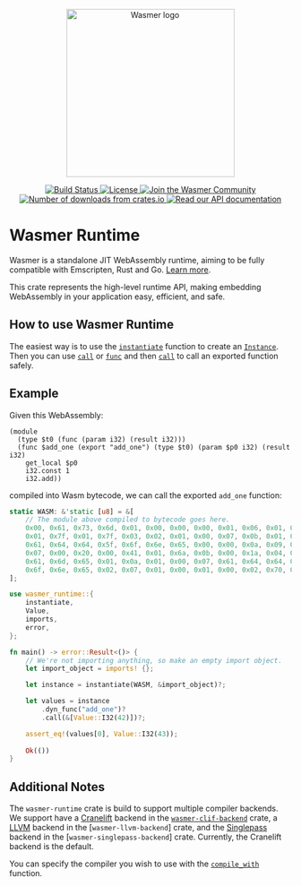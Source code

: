 <p align="center">
  <a href="https://wasmer.io" target="_blank" rel="noopener noreferrer">
    <img width="300" src="https://raw.githubusercontent.com/wasmerio/wasmer/master/logo.png" alt="Wasmer logo">
  </a>
</p>

<p align="center">
  <a href="https://dev.azure.com/wasmerio/wasmer/_build/latest?definitionId=3&branchName=master">
    <img src="https://img.shields.io/azure-devops/build/wasmerio/wasmer/3.svg?style=flat-square" alt="Build Status">
  </a>
  <a href="https://github.com/wasmerio/wasmer/blob/master/LICENSE">
    <img src="https://img.shields.io/github/license/wasmerio/wasmer.svg?style=flat-square" alt="License">
  </a>
  <a href="https://spectrum.chat/wasmer">
    <img src="https://withspectrum.github.io/badge/badge.svg" alt="Join the Wasmer Community">
  </a>
  <a href="https://crates.io/crates/wasmer-runtime">
    <img src="https://img.shields.io/crates/d/wasmer-runtime.svg?style=flat-square" alt="Number of downloads from crates.io">
  </a>
  <a href="https://docs.rs/wasmer-runtime">
    <img src="https://docs.rs/wasmer-runtime/badge.svg" alt="Read our API documentation">
  </a>
</p>

# Wasmer Runtime

Wasmer is a standalone JIT WebAssembly runtime, aiming to be fully
compatible with Emscripten, Rust and Go. [Learn
more](https://github.com/wasmerio/wasmer).

This crate represents the high-level runtime API, making embedding
WebAssembly in your application easy, efficient, and safe.

## How to use Wasmer Runtime

The easiest way is to use the [`instantiate`] function to create an
[`Instance`]. Then you can use [`call`] or [`func`] and then
[`call`][func.call] to call an exported function safely.

[`instantiate`]: https://docs.rs/wasmer-runtime/*/wasmer_runtime/fn.instantiate.html
[`Instance`]: https://docs.rs/wasmer-runtime/*/wasmer_runtime/struct.Instance.html
[`call`]: https://docs.rs/wasmer-runtime/*/wasmer_runtime/struct.Instance.html#method.call
[`func`]: https://docs.rs/wasmer-runtime/*/wasmer_runtime/struct.Instance.html#method.func
[func.call]: https://docs.rs/wasmer-runtime/*/wasmer_runtime/struct.Function.html#method.call

## Example

Given this WebAssembly:

```wat
(module
  (type $t0 (func (param i32) (result i32)))
  (func $add_one (export "add_one") (type $t0) (param $p0 i32) (result i32)
    get_local $p0
    i32.const 1
    i32.add))
```

compiled into Wasm bytecode, we can call the exported `add_one` function:

```rust
static WASM: &'static [u8] = &[
    // The module above compiled to bytecode goes here.
    0x00, 0x61, 0x73, 0x6d, 0x01, 0x00, 0x00, 0x00, 0x01, 0x06, 0x01, 0x60,
    0x01, 0x7f, 0x01, 0x7f, 0x03, 0x02, 0x01, 0x00, 0x07, 0x0b, 0x01, 0x07,
    0x61, 0x64, 0x64, 0x5f, 0x6f, 0x6e, 0x65, 0x00, 0x00, 0x0a, 0x09, 0x01,
    0x07, 0x00, 0x20, 0x00, 0x41, 0x01, 0x6a, 0x0b, 0x00, 0x1a, 0x04, 0x6e,
    0x61, 0x6d, 0x65, 0x01, 0x0a, 0x01, 0x00, 0x07, 0x61, 0x64, 0x64, 0x5f,
    0x6f, 0x6e, 0x65, 0x02, 0x07, 0x01, 0x00, 0x01, 0x00, 0x02, 0x70, 0x30,
];

use wasmer_runtime::{
    instantiate,
    Value,
    imports,
    error,
};

fn main() -> error::Result<()> {
    // We're not importing anything, so make an empty import object.
    let import_object = imports! {};

    let instance = instantiate(WASM, &import_object)?;

    let values = instance
        .dyn_func("add_one")?
        .call(&[Value::I32(42)])?;

    assert_eq!(values[0], Value::I32(43));
    
    Ok(())
}
```

## Additional Notes

The `wasmer-runtime` crate is build to support multiple compiler
backends.  We support have a [Cranelift] backend in the
[`wasmer-clif-backend`] crate, a [LLVM] backend in the
[`wasmer-llvm-backend`] crate, and the [Singlepass] backend in the
[`wasmer-singlepass-backend`] crate.  Currently, the Cranelift backend
is the default.

You can specify the compiler you wish to use with the [`compile_with`] function.

[Cranelift]: https://github.com/CraneStation/cranelift
[LLVM]: https://llvm.org
[Singlepass]: https://github.com/wasmerio/wasmer/tree/master/lib/singlepass-backend
[`wasmer-clif-backend`]: https://crates.io/crates/wasmer-clif-backend
[`compile_with`]: https://docs.rs/wasmer-runtime/*/wasmer_runtime/fn.compile_with.html
